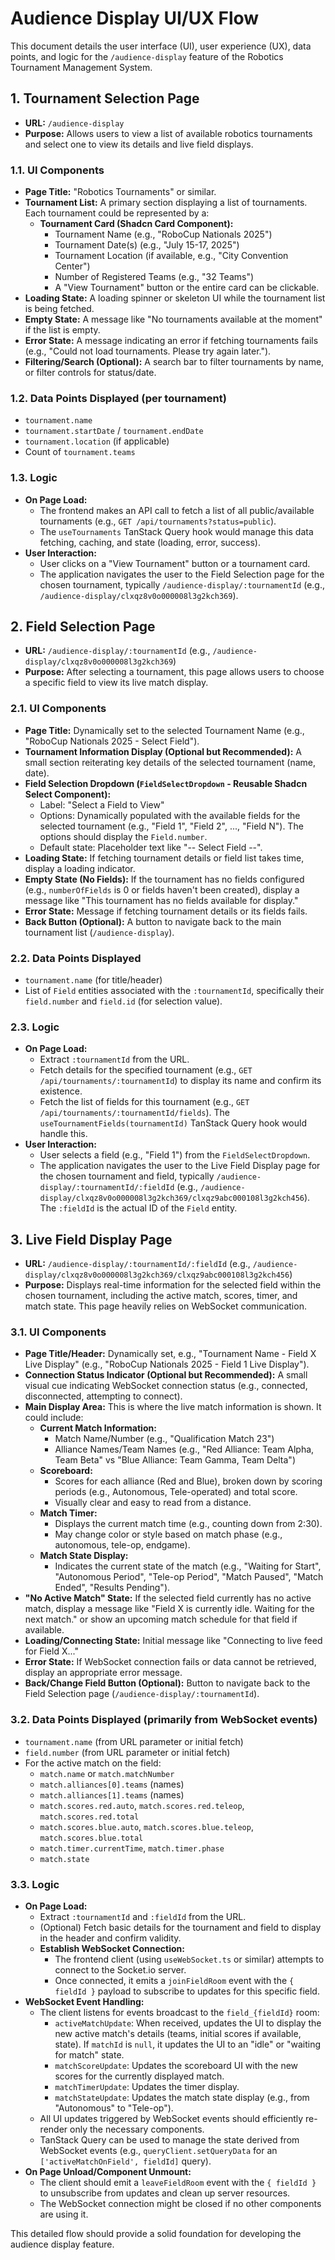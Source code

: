 # Audience Display UI/UX Flow

This document details the user interface (UI), user experience (UX), data points, and logic for the `/audience-display` feature of the Robotics Tournament Management System.

## 1. Tournament Selection Page

-   **URL:** `/audience-display`
-   **Purpose:** Allows users to view a list of available robotics tournaments and select one to view its details and live field displays.

### 1.1. UI Components

-   **Page Title:** "Robotics Tournaments" or similar.
-   **Tournament List:** A primary section displaying a list of tournaments. Each tournament could be represented by a:
    -   **Tournament Card (Shadcn Card Component):**
        -   Tournament Name (e.g., "RoboCup Nationals 2025")
        -   Tournament Date(s) (e.g., "July 15-17, 2025")
        -   Tournament Location (if available, e.g., "City Convention Center")
        -   Number of Registered Teams (e.g., "32 Teams")
        -   A "View Tournament" button or the entire card can be clickable.
-   **Loading State:** A loading spinner or skeleton UI while the tournament list is being fetched.
-   **Empty State:** A message like "No tournaments available at the moment" if the list is empty.
-   **Error State:** A message indicating an error if fetching tournaments fails (e.g., "Could not load tournaments. Please try again later.").
-   **Filtering/Search (Optional):** A search bar to filter tournaments by name, or filter controls for status/date.

### 1.2. Data Points Displayed (per tournament)

-   `tournament.name`
-   `tournament.startDate` / `tournament.endDate`
-   `tournament.location` (if applicable)
-   Count of `tournament.teams`


### 1.3. Logic

-   **On Page Load:**
    -   The frontend makes an API call to fetch a list of all public/available tournaments (e.g., `GET /api/tournaments?status=public`).
    -   The `useTournaments` TanStack Query hook would manage this data fetching, caching, and state (loading, error, success).
-   **User Interaction:**
    -   User clicks on a "View Tournament" button or a tournament card.
    -   The application navigates the user to the Field Selection page for the chosen tournament, typically `/audience-display/:tournamentId` (e.g., `/audience-display/clxqz8v0o000008l3g2kch369`).

## 2. Field Selection Page

-   **URL:** `/audience-display/:tournamentId` (e.g., `/audience-display/clxqz8v0o000008l3g2kch369`)
-   **Purpose:** After selecting a tournament, this page allows users to choose a specific field to view its live match display.

### 2.1. UI Components

-   **Page Title:** Dynamically set to the selected Tournament Name (e.g., "RoboCup Nationals 2025 - Select Field").
-   **Tournament Information Display (Optional but Recommended):** A small section reiterating key details of the selected tournament (name, date).
-   **Field Selection Dropdown (`FieldSelectDropdown` - Reusable Shadcn Select Component):**
    -   Label: "Select a Field to View"
    -   Options: Dynamically populated with the available fields for the selected tournament (e.g., "Field 1", "Field 2", ..., "Field N"). The options should display the `Field.number`.
    -   Default state: Placeholder text like "-- Select Field --".
-   **Loading State:** If fetching tournament details or field list takes time, display a loading indicator.
-   **Empty State (No Fields):** If the tournament has no fields configured (e.g., `numberOfFields` is 0 or fields haven't been created), display a message like "This tournament has no fields available for display."
-   **Error State:** Message if fetching tournament details or its fields fails.
-   **Back Button (Optional):** A button to navigate back to the main tournament list (`/audience-display`).

### 2.2. Data Points Displayed

-   `tournament.name` (for title/header)
-   List of `Field` entities associated with the `:tournamentId`, specifically their `field.number` and `field.id` (for selection value).

### 2.3. Logic

-   **On Page Load:**
    -   Extract `:tournamentId` from the URL.
    -   Fetch details for the specified tournament (e.g., `GET /api/tournaments/:tournamentId`) to display its name and confirm its existence.
    -   Fetch the list of fields for this tournament (e.g., `GET /api/tournaments/:tournamentId/fields`). The `useTournamentFields(tournamentId)` TanStack Query hook would handle this.
-   **User Interaction:**
    -   User selects a field (e.g., "Field 1") from the `FieldSelectDropdown`.
    -   The application navigates the user to the Live Field Display page for the chosen tournament and field, typically `/audience-display/:tournamentId/:fieldId` (e.g., `/audience-display/clxqz8v0o000008l3g2kch369/clxqz9abc000108l3g2kch456`). The `:fieldId` is the actual ID of the `Field` entity.

## 3. Live Field Display Page

-   **URL:** `/audience-display/:tournamentId/:fieldId` (e.g., `/audience-display/clxqz8v0o000008l3g2kch369/clxqz9abc000108l3g2kch456`)
-   **Purpose:** Displays real-time information for the selected field within the chosen tournament, including the active match, scores, timer, and match state. This page heavily relies on WebSocket communication.

### 3.1. UI Components

-   **Page Title/Header:** Dynamically set, e.g., "Tournament Name - Field X Live Display" (e.g., "RoboCup Nationals 2025 - Field 1 Live Display").
-   **Connection Status Indicator (Optional but Recommended):** A small visual cue indicating WebSocket connection status (e.g., connected, disconnected, attempting to connect).
-   **Main Display Area:** This is where the live match information is shown. It could include:
    -   **Current Match Information:**
        -   Match Name/Number (e.g., "Qualification Match 23")
        -   Alliance Names/Team Names (e.g., "Red Alliance: Team Alpha, Team Beta" vs "Blue Alliance: Team Gamma, Team Delta")
    -   **Scoreboard:**
        -   Scores for each alliance (Red and Blue), broken down by scoring periods (e.g., Autonomous, Tele-operated) and total score.
        -   Visually clear and easy to read from a distance.
    -   **Match Timer:**
        -   Displays the current match time (e.g., counting down from 2:30).
        -   May change color or style based on match phase (e.g., autonomous, tele-op, endgame).
    -   **Match State Display:**
        -   Indicates the current state of the match (e.g., "Waiting for Start", "Autonomous Period", "Tele-op Period", "Match Paused", "Match Ended", "Results Pending").
-   **"No Active Match" State:** If the selected field currently has no active match, display a message like "Field X is currently idle. Waiting for the next match." or show an upcoming match schedule for that field if available.
-   **Loading/Connecting State:** Initial message like "Connecting to live feed for Field X..."
-   **Error State:** If WebSocket connection fails or data cannot be retrieved, display an appropriate error message.
-   **Back/Change Field Button (Optional):** Button to navigate back to the Field Selection page (`/audience-display/:tournamentId`).

### 3.2. Data Points Displayed (primarily from WebSocket events)

-   `tournament.name` (from URL parameter or initial fetch)
-   `field.number` (from URL parameter or initial fetch)
-   For the active match on the field:
    -   `match.name` or `match.matchNumber`
    -   `match.alliances[0].teams` (names)
    -   `match.alliances[1].teams` (names)
    -   `match.scores.red.auto`, `match.scores.red.teleop`, `match.scores.red.total`
    -   `match.scores.blue.auto`, `match.scores.blue.teleop`, `match.scores.blue.total`
    -   `match.timer.currentTime`, `match.timer.phase`
    -   `match.state`

### 3.3. Logic

-   **On Page Load:**
    -   Extract `:tournamentId` and `:fieldId` from the URL.
    -   (Optional) Fetch basic details for the tournament and field to display in the header and confirm validity.
    -   **Establish WebSocket Connection:**
        -   The frontend client (using `useWebSocket.ts` or similar) attempts to connect to the Socket.io server.
        -   Once connected, it emits a `joinFieldRoom` event with the `{ fieldId }` payload to subscribe to updates for this specific field.
-   **WebSocket Event Handling:**
    -   The client listens for events broadcast to the `field_{fieldId}` room:
        -   `activeMatchUpdate`: When received, updates the UI to display the new active match's details (teams, initial scores if available, state). If `matchId` is `null`, it updates the UI to an "idle" or "waiting for match" state.
        -   `matchScoreUpdate`: Updates the scoreboard UI with the new scores for the currently displayed match.
        -   `matchTimerUpdate`: Updates the timer display.
        -   `matchStateUpdate`: Updates the match state display (e.g., from "Autonomous" to "Tele-op").
    -   All UI updates triggered by WebSocket events should efficiently re-render only the necessary components.
    -   TanStack Query can be used to manage the state derived from WebSocket events (e.g., `queryClient.setQueryData` for an `['activeMatchOnField', fieldId]` query).
-   **On Page Unload/Component Unmount:**
    -   The client should emit a `leaveFieldRoom` event with the `{ fieldId }` to unsubscribe from updates and clean up server resources.
    -   The WebSocket connection might be closed if no other components are using it.

This detailed flow should provide a solid foundation for developing the audience display feature.
